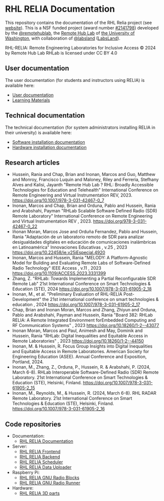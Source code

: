 # RHL RELIA Documentation

This repository contains the documentation of the RHL Relia project (see [website](https://rhlab.ece.uw.edu/projects/relia/)). This is a NSF funded project (award number [#2141798](https://www.nsf.gov/awardsearch/showAward?AWD_ID=2141798)) developed by the [@remotehublab](https://github.com/remotehublab), the [Remote Hub Lab](https://rhlab.ece.uw.edu) of [the University of Washington](https://www.washington.edu), with collaboration of [@labsland](https://github.com/labsland) ([LabsLand](https://labsland.com)).

RHL-RELIA: Remote Engineering Laboratories for Inclusive Access © 2024 by Remote Hub Lab RHLab is licensed under CC BY 4.0 
 
## User documentation

The user documentation (for students and instructors using RELIA) is available here:
 * [User documentation](user-docs.md)
 * [Learning Materials](learning-materials.md)

## Technical documentation

The technical documentation (for system administrators installing RELIA in their university) is available here:

 * [Software installation documentation](software-installation-docs.md)
 * [Hardware installation documentation](hardware-installation-docs.md)

## Research articles

 * Hussein, Rania and Chap, Brian and Inonan, Marcos and Guo, Matthew and Monroy, Francisco Luquin and Maloney, Riley and Ferreria, Stefhany Alves and Kalisi, Jayanth "Remote Hub Lab ? RHL: Broadly Accessible Technologies for Education and Telehealth" International Conference on Remote Engineering and Virtual Instrumentation REV, 2023. https://doi.org/10.1007/978-3-031-42467-0_7
 * Inonan, Marcos and Chap, Brian and Orduna, Pablo and Hussein, Rania and Arabshahi, Payman "RHLab Scalable Software Defined Radio (SDR) Remote Laboratory" International Conference on Remote Engineering and Virtual Instrumentation REV , 2023. https://doi.org/978-3-031-42467-0_22
 * Iñonan Moran, Marcos Jose and Orduña Fernandez, Pablo and Hussein, Rania "Adaptación de un laboratorio remoto de SDR para analizar desigualdades digitales en educación de comunicaciones inalámbricas en Latinoamérica" Innovaciones Educativas , v.25 , 2023 https://doi.org/10.22458/ie.v25iEspecial.4920 
 * Inonan, Marcos and Hussein, Rania "MELODY: A Platform-Agnostic Model for Building and Evaluating Remote Labs of Software-Defined Radio Technology" IEEE Access , v.11 , 2023 https://doi.org/10.1109/ACCESS.2023.3331399 
 * Zhang, Z. "RHLab: Towards Implementing a Partial Reconfigurable SDR Remote Lab" 21st International Conference on Smart Technologies & Education (STE), 2024 https://doi.org/10.1007/978-3-031-61905-2_18
 * Inonan, M., et al. "Preliminary Evaluation of RHL-RELIA Post-Development" the 21st international conference on smart technologies & education , 2024 https://doi.org/10.1007/978-3-031-61905-2_17
 * Chap, Brian and Inonan Moran, Marcos and Zhang, Zhiyun and Orduna, Pablo and Arabshahi, Payman and Hussein, Rania "Board 382: RHLab RELIA: A Remote Integrated Environment forEmbedded Computing and RF Communication Systems" , 2023 https://doi.org/10.18260/1-2--43077 
 * Inonan Moran, Marcos and Paul, Animesh and May, Dominik and Hussein, Rania "RHLab: Digital Inequalities and Equitable Access in Remote Laboratories" , 2023 https://doi.org/10.18260/1-2--44150
 * Inonan, M. & Hussein, R. Focus Group Insights into Digital Inequalities and Equitable Access in Remote Laboratories. American Society for Engineering Education (ASEE). Annual Conference and Exposition, Portland, 2024.
 * Inonan, M., Zhang, Z., Orduna, P., Hussein, R. & Arabshahi, P. (2024, March 6-8). RHLab Interoperable Software-Defined Radio (SDR) Remote Laboratory. 21st International Conference on Smart Technologies & Education (STE), Helsinki, Finland. https://doi.org/10.1007/978-3-031-61905-2_15
 * Inonan, M., Reynolds, M., & Hussein, R. (2024, March 6-8). RHL RADAR Remote Laboratory. 21st International Conference on Smart Technologies & Education (STE), Helsinki, Finland. https://doi.org/10.1007/978-3-031-61905-2_16

## Code repositories

 * Documentation:
   * [RHL RELIA Documentation](https://github.com/remotehublab/rhl-relia-documentation/blob/main/readme.md)
 * Server:
   * [RHL RELIA Frontend](https://github.com/remotehublab/rhl-relia-cloud-frontend)
   * [RHL RELIA Backend](https://github.com/remotehublab/rhl-relia-cloud-backend)
   * [RHL RELIA Scheduler](https://github.com/remotehublab/rhl-relia-cloud-scheduler)
   * [RHL RELIA Data Uploader](https://github.com/remotehublab/rhl-relia-cloud-data-uploader)
 * Raspberry Pi:
   * [RHL RELIA GNU Radio Blocks](https://github.com/remotehublab/rhl-relia-gr-blocks)
   * [RHL RELIA GNU Radio Runner](https://github.com/remotehublab/rhl-relia-gr-runner)
 * Hardware:
   * [RHL RELIA 3D parts](https://github.com/remotehublab/rhl-relia-3d-parts)
